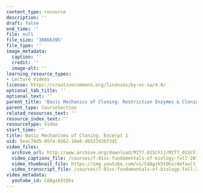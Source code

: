 ```yaml
---
content_type: resource
description: ''
draft: false
end_time: ''
file: null
file_size: '30866395'
file_type: ''
image_metadata:
  caption: ''
  credit: ''
  image-alt: ''
learning_resource_types:
- Lecture Videos
license: https://creativecommons.org/licenses/by-nc-sa/4.0/
optional_tab_title: ''
optional_text: ''
parent_title: 'Basic Mechanics of Cloning: Restriction Enzymes & Cloning Vectors'
parent_type: CourseSection
related_resources_text: ''
resource_index_text: ''
resourcetype: Video
start_time: ''
title: Basic Mechanisms of Cloning, Excerpt 1
uid: 5eac74d5-05f4-9262-16e0-d6523436f3d1
video_files:
  archive_url: http://www.archive.org/download/MIT7.01SCF11/MIT7_01SCF11_track09_300k.mp4
  video_captions_file: /courses/7-01sc-fundamentals-of-biology-fall-2011/f9d609e641fe57379cb0110737b39bde_CdAgzk5tQhs.vtt
  video_thumbnail_file: https://img.youtube.com/vi/CdAgzk5tQhs/default.jpg
  video_transcript_file: /courses/7-01sc-fundamentals-of-biology-fall-2011/6a7b29ab7d34e291047037036ea54c8a_CdAgzk5tQhs.pdf
video_metadata:
  youtube_id: CdAgzk5tQhs
---
```


